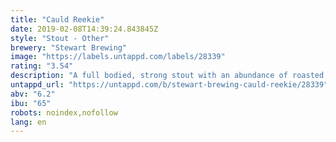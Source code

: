 ```yaml
---
title: "Cauld Reekie"
date: 2019-02-08T14:39:24.843845Z
style: "Stout - Other"
brewery: "Stewart Brewing"
image: "https://labels.untappd.com/labels/28339"
rating: "3.54"
description: "A full bodied, strong stout with an abundance of roasted malt flavours. Liquorice, molasses ans a hint of sweetness."
untappd_url: "https://untappd.com/b/stewart-brewing-cauld-reekie/28339"
abv: "6.2"
ibu: "65"
robots: noindex,nofollow
lang: en
---
```

